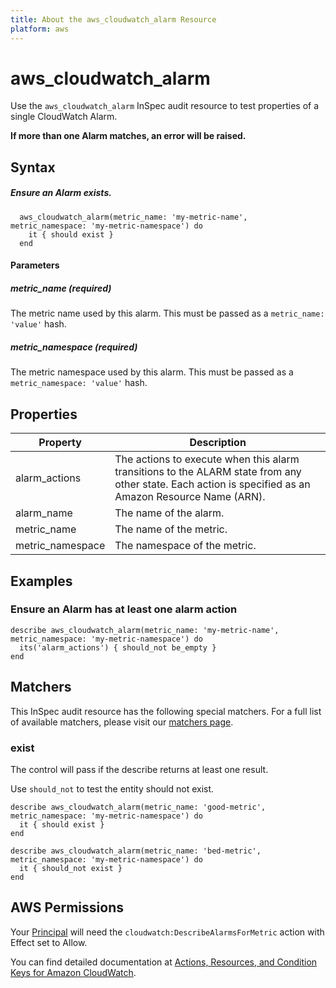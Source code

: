 ```yaml
---
title: About the aws_cloudwatch_alarm Resource
platform: aws
---
```


# aws\_cloudwatch\_alarm

Use the `aws_cloudwatch_alarm` InSpec audit resource to test properties of a single CloudWatch Alarm.

**If more than one Alarm matches, an error will be raised.**

## Syntax

##### Ensure an Alarm exists.
      aws_cloudwatch_alarm(metric_name: 'my-metric-name', metric_namespace: 'my-metric-namespace') do
        it { should exist }
      end
      
#### Parameters
##### metric_name _(required)_

The metric name used by this alarm. This must be passed as a `metric_name: 'value'` hash.

##### metric_namespace _(required)_

The metric namespace used by this alarm. This must be passed as a `metric_namespace: 'value'` hash.

## Properties

|Property         | Description|
| ---             | --- |
|alarm_actions    | The actions to execute when this alarm transitions to the ALARM state from any other state. Each action is specified as an Amazon Resource Name (ARN).  |
|alarm_name       | The name of the alarm. |
|metric_name      | The name of the metric. |
|metric_namespace | The namespace of the metric. |

## Examples

### Ensure an Alarm has at least one alarm action
    describe aws_cloudwatch_alarm(metric_name: 'my-metric-name', metric_namespace: 'my-metric-namespace') do
      its('alarm_actions') { should_not be_empty }
    end

## Matchers

This InSpec audit resource has the following special matchers. For a full list of available matchers, please visit our [matchers page](https://www.inspec.io/docs/reference/matchers/).

### exist

The control will pass if the describe returns at least one result.

Use `should_not` to test the entity should not exist.

    describe aws_cloudwatch_alarm(metric_name: 'good-metric', metric_namespace: 'my-metric-namespace') do
      it { should exist }
    end

    describe aws_cloudwatch_alarm(metric_name: 'bed-metric', metric_namespace: 'my-metric-namespace') do
      it { should_not exist }
    end
    
## AWS Permissions

Your [Principal](https://docs.aws.amazon.com/IAM/latest/UserGuide/intro-structure.html#intro-structure-principal) will need the `cloudwatch:DescribeAlarmsForMetric` action with Effect set to Allow.

You can find detailed documentation at [Actions, Resources, and Condition Keys for Amazon CloudWatch](https://docs.aws.amazon.com/IAM/latest/UserGuide/list_amazoncloudwatch.html).
